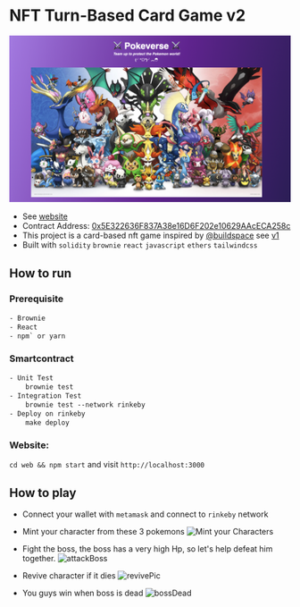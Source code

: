 # NFT Turn-Based Card Game v2

![Pokeverse](mainPic.png)

- See [website](https://nft-turn-based-card-game.vercel.app/)
- Contract Address: [0x5E322636F837A38e16D6F202e10629AAcECA258c](https://rinkeby.etherscan.io/address/0x5E322636F837A38e16D6F202e10629AAcECA258c#code)
- This project is a card-based nft game inspired by [@buildspace](https://app.buildspace.so/) see [v1](https://github.com/birdglove2/nft-turn-based-card-game/tree/v1/hardhat)
- Built with `solidity` `brownie` `react` `javascript` `ethers` `tailwindcss`



## How to run 
  ### Prerequisite
    - Brownie
    - React
    - npm` or yarn
  ### Smartcontract
    - Unit Test
        brownie test
    - Integration Test
        brownie test --network rinkeby
    - Deploy on rinkeby
        make deploy
    
  ### Website:
  ```cd web && npm start``` and visit `http://localhost:3000`

## How to play

- Connect your wallet with `metamask` and connect to `rinkeby` network

- Mint your character from these 3 pokemons
  ![Mint your Characters](defaultCharacters.png)

- Fight the boss, the boss has a very high Hp, so let's help defeat him together.
  ![attackBoss](attackBoss.png)

- Revive character if it dies
  ![revivePic](revivePic.png)

- You guys win when boss is dead
  ![bossDead](bossDead.png)
